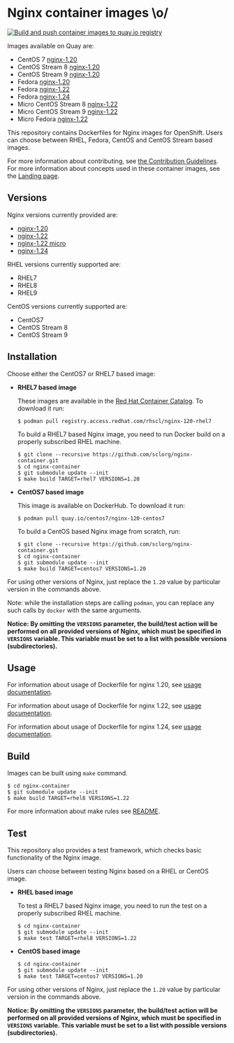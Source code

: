 Nginx container images \o/
======================

[![Build and push container images to quay.io registry](https://github.com/sclorg/nginx-container/actions/workflows/build-and-push.yml/badge.svg)](https://github.com/sclorg/nginx-container/actions/workflows/build-and-push.yml)

Images available on Quay are:
* CentOS 7 [nginx-1.20](https://quay.io/repository/centos7/nginx-120-centos7)
* CentOS Stream 8 [nginx-1.20](https://quay.io/repository/sclorg/nginx-120-c8s)
* CentOS Stream 9 [nginx-1.20](https://quay.io/repository/sclorg/nginx-120-c9s)
* Fedora [nginx-1.20](https://quay.io/repository/fedora/nginx-120)
* Fedora [nginx-1.22](https://quay.io/repository/fedora/nginx-122)
* Fedora [nginx-1.24](https://quay.io/repository/fedora/nginx-124)
* Micro CentOS Stream 8 [nginx-1.22](https://quay.io/repository/sclorg/nginx-122-micro-c8s)
* Micro CentOS Stream 9 [nginx-1.22](https://quay.io/repository/sclorg/nginx-122-micro-c9s)
* Micro Fedora [nginx-1.22](https://quay.io/repository/fedora/nginx-122-micro)


This repository contains Dockerfiles for Nginx images for OpenShift.
Users can choose between RHEL, Fedora, CentOS and CentOS Stream based images.

For more information about contributing, see
[the Contribution Guidelines](https://github.com/sclorg/welcome/blob/master/contribution.md).
For more information about concepts used in these container images, see the
[Landing page](https://github.com/sclorg/welcome).


Versions
--------
Nginx versions currently provided are:
* [nginx-1.20](1.20)
* [nginx-1.22](1.22)
* [nginx-1.22 micro](1.22-micro)
* [nginx-1.24](1.24)

RHEL versions currently supported are:
* RHEL7
* RHEL8
* RHEL9

CentOS versions currently supported are:
* CentOS7
* CentOS Stream 8
* CentOS Stream 9


Installation
----------------------
Choose either the CentOS7 or RHEL7 based image:

*  **RHEL7 based image**

    These images are available in the [Red Hat Container Catalog](https://access.redhat.com/containers/#/registry.access.redhat.com/rhscl/nginx-120-rhel7).
    To download it run:

    ```
    $ podman pull registry.access.redhat.com/rhscl/nginx-120-rhel7
    ```

    To build a RHEL7 based Nginx image, you need to run Docker build on a properly
    subscribed RHEL machine.

    ```
    $ git clone --recursive https://github.com/sclorg/nginx-container.git
    $ cd nginx-container
    $ git submodule update --init
    $ make build TARGET=rhel7 VERSIONS=1.20
    ```

*  **CentOS7 based image**

    This image is available on DockerHub. To download it run:

    ```
    $ podman pull quay.io/centos7/nginx-120-centos7
    ```

    To build a CentOS based Nginx image from scratch, run:

    ```
    $ git clone --recursive https://github.com/sclorg/nginx-container.git
    $ cd nginx-container
    $ git submodule update --init
    $ make build TARGET=centos7 VERSIONS=1.20
    ```

For using other versions of Nginx, just replace the `1.20` value by particular version
in the commands above.

Note: while the installation steps are calling `podman`, you can replace any such calls by `docker` with the same arguments.

**Notice: By omitting the `VERSIONS` parameter, the build/test action will be performed
on all provided versions of Nginx, which must be specified in  `VERSIONS` variable.
This variable must be set to a list with possible versions (subdirectories).**


Usage
-----

For information about usage of Dockerfile for nginx 1.20,
see [usage documentation](1.20).

For information about usage of Dockerfile for nginx 1.22,
see [usage documentation](1.22).

For information about usage of Dockerfile for nginx 1.24,
see [usage documentation](1.24).

Build
-----
Images can be built using `make` command.

```
$ cd nginx-container
$ git submodule update --init
$ make build TARGET=rhel8 VERSIONS=1.22
```

For more information about make rules see [README](https://github.com/sclorg/container-common-scripts/blob/master/README.md).

Test
---------------------------------

This repository also provides a test framework, which checks basic functionality
of the Nginx image.

Users can choose between testing Nginx based on a RHEL or CentOS image.

*  **RHEL based image**

    To test a RHEL7 based Nginx image, you need to run the test on a properly
    subscribed RHEL machine.

    ```
    $ cd nginx-container
    $ git submodule update --init
    $ make test TARGET=rhel8 VERSIONS=1.22
    ```

*  **CentOS based image**

    ```
    $ cd nginx-container
    $ git submodule update --init
    $ make test TARGET=centos7 VERSIONS=1.20
    ```

For using other versions of Nginx, just replace the `1.20` value by particular version
in the commands above.

**Notice: By omitting the `VERSIONS` parameter, the build/test action will be performed
on all provided versions of Nginx, which must be specified in  `VERSIONS` variable.
This variable must be set to a list with possible versions (subdirectories).**
